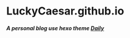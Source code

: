 # LuckyCaesar.github.io

##### A personal blog use hexo theme [Daily](https://github.com/GallenHu/hexo-theme-Daily)

